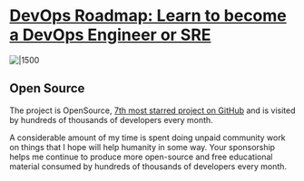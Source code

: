 
# [DevOps Roadmap: Learn to become a DevOps Engineer or SRE](https://roadmap.sh/devops)

![|1500](https://res.cloudinary.com/zubayr/image/upload/v1647070500/wiki/yd7c7jrp1bsmlawx1oxs.png)


## Open Source

The project is OpenSource, [7th most starred project on GitHub](https://github.com/search?o=desc&q=stars%3A%3E100000&s=stars&type=Repositories) and is visited by hundreds of thousands of developers every month.

A considerable amount of my time is spent doing unpaid community work on things that I hope will help humanity in some way. Your sponsorship helps me continue to produce more open-source and free educational material consumed by hundreds of thousands of developers every month.
